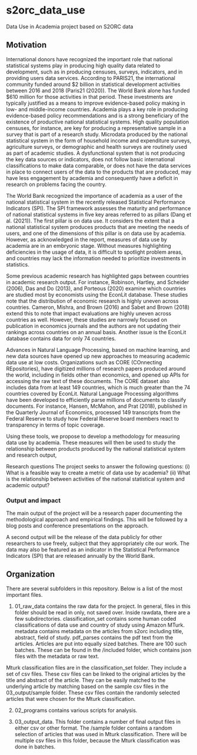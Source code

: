 # s2orc_data_use
Data Use in Academia project based on S2ORC data

## Motivation

International donors have recognized the important role that national statistical systems play in producing high quality data related to development, such as in producing censuses, surveys, indicators, and in providing users data services. According to PARIS21, the international community funded around $2 billion in statistical development activities between 2016 and 2018 (Paris21 (2020)). The World Bank alone has funded $610 million for those activities in that period.  These investments are typically justified as a means to improve evidence-based policy making in low- and middle-income countries. 
Academia plays a key role in producing evidence-based policy recommendations and is a strong beneficiary of the existence of productive national statistical systems. High quality population censuses, for instance, are key for producing a representative sample in a survey that is part of a research study. Microdata produced by the national statistical system in the form of household income and expenditure surveys, agriculture surveys, or demographic and health surveys are routinely used as part of academic studies. A dysfunctional system that is not producing the key data sources or indicators, does not follow basic international classifications to make data comparable, or does not have the data services in place to connect users of the data to the products that are produced, may have less engagement by academia and consequently have a deficit in research on problems facing the country.

The World Bank recognized the importance of academia as a user of the national statistical system in the recently released Statistical Performance Indicators (SPI). The SPI framework assesses the maturity and performance of national statistical systems in five key areas referred to as pillars (Dang et al. (2021)). The first pillar is on data use. It considers the extent that a national statistical system produces products that are meeting the needs of users, and one of the dimensions of this pillar is on data use by academia. However, as acknowledged in the report, measures of data use by academia are in an embryonic stage. Without measures highlighting deficiencies in the usage of data, it is difficult to spotlight problem areas, and countries may lack the information needed to prioritize investments in statistics.

  Some previous academic research has highlighted gaps between countries in academic research output. For instance, Robinson, Hartley, and Scheider (2006), Das and Do (2013), and Porteous (2020) examine which countries are studied most by economists using the EconLit database. These studies note that the distribution of economic research is highly uneven across countries. Cameron, Mishra, and Brown (2016) and Sabet and Brown (2018) extend this to note that impact evaluations are highly uneven across countries as well. However, these studies are narrowly focused on publication in economics journals and the authors are not updating their rankings across countries on an annual basis. Another issue is the EconLit database contains data for only 74 countries.

Advances in Natural Language Processing, based on machine learning, and new data sources have opened up new approaches to measuring academic data use at low costs. Organizations such as CORE (COnnecting REpositories), have digitized millions of research papers produced around the world, including in fields other than economics, and opened up APIs for accessing the raw text of these documents. The CORE dataset also includes data from at least 149 countries, which is much greater than the 74 countries covered by EconLit. Natural Language Processing algorithms have been developed to efficiently parse millions of documents to classify documents. For instance, Hansen, McMahon, and Prat (2018), published in the Quarterly Journal of Economics, processed 149 transcripts from the Federal Reserve to study how Federal Reserve board members react to transparency in terms of topic coverage. 

Using these tools, we propose to develop a methodology for measuring data use by academia. These measures will then be used to study the relationship between products produced by the national statistical system and research output, 

Research questions 
The project seeks to answer the following questions: 
(i)	What is a feasible way to create a metric of data use by academia?
(ii)	What is the relationship between activities of the national statistical system and academic output?

### Output and impact 

The main output of the project will be a research paper documenting the methodological approach and empirical findings. This will be followed by a blog posts and conference presentations on the approach.

A second output will be the release of the data publicly for other researchers to use freely, subject that they appropriately cite our work. The data may also be featured as an indicator in the Statistical Performance Indicators (SPI) that are released annually by the World Bank.


## Organization


There are several subfolders in this repository.  Below is a list of the most important files.


  1. 01_raw_data contains the raw data for the project.  In general, files in this folder should be read in only, not saved over.  Inside rawdata, there are a few subdirectories.  classification_set contains some human coded classifications of data use and country of study using Amazon MTurk.  metadata contains metadata on the articles from s2orc including title, abstract, field of study.  pdf_parses contains the pdf text from the articles.  Articles are put into equally sized batches.  There are 100 such batches.  These can be found in the /included folder, which contains json files with the metadata or raw text.

  Mturk classification files are in the classification_set folder.  They include a set of csv files.  These csv files can be linked to the original articles by the title and abstract of the article.  They can be easily matched to the underlying article by matching based on the sample csv files in the 03_output/sample folder.  These csv files contain the randomly selected articles that were chosen for the Mturk classification.

  2. 02_programs contains various scripts for analysis.  

  3. 03_output_data.  This folder contains a number of final output files in either csv or other format.  The /sample folder contains a random selection of articles that was used in Mturk classification.  There will be multiple csv files in this folder, because the Mturk classification was done in batches.